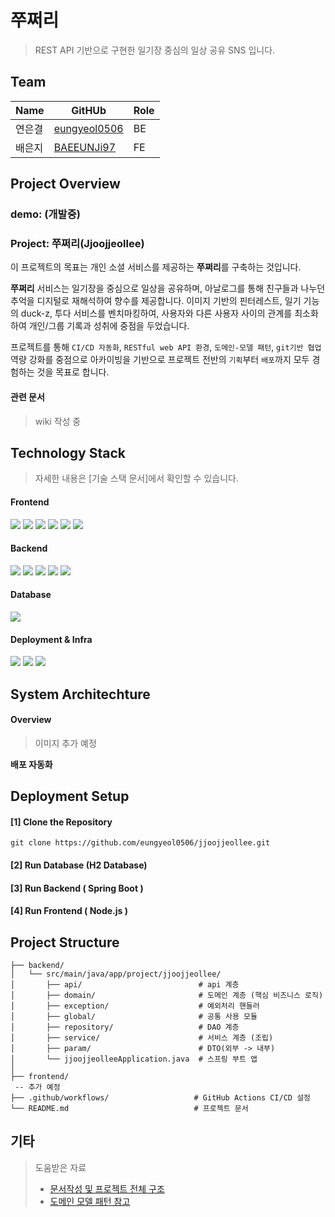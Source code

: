 # 쭈쩌리
> REST API 기반으로 구현한 일기장 중심의 일상 공유 SNS 입니다.

## Team
|Name|GitHUb|Role|
|----|----|----|
|연은결|[eungyeol0506](https://github.com/eungyeol0506/)|BE|
|배은지|[BAEEUNJi97](https://github.com/BAEEUNJi97/)|FE|

## Project Overview
### demo: (개발중)
### Project: 쭈쩌리(Jjoojjeollee) 
이 프로젝트의 목표는 개인 소셜 서비스를 제공하는 **쭈쩌리**를 구축하는 것입니다. 

**쭈쩌리** 서비스는 일기장을 중심으로 일상을 공유하며, 아날로그를 통해 친구들과 나누던 추억을 디지털로 재해석하여 향수를 제공합니다. 이미지 기반의 핀터레스트, 일기 기능의 duck-z, 투다 서비스를 벤치마킹하여, 사용자와 다른 사용자 사이의 관계를 최소화하여 개인/그룹 기록과 성취에 중점을 두었습니다. 

프로젝트를 통해 `CI/CD 자동화`, `RESTful web API 환경`, `도메인-모델 패턴`, `git기반 협업` 역량 강화를 중점으로 아카이빙을 기반으로 프로젝트 전반의 `기획`부터 `배포`까지 모두 경험하는 것을 목표로 합니다. 

#### 관련 문서
> wiki 작성 중

## Technology Stack
> 자세한 내용은 [기술 스택 문서]에서 확인할 수 있습니다.

#### Frontend
<div align=""> 
  <img src="https://img.shields.io/badge/HTML5-E34F26?style=for-the-badge&logo=html5&logoColor=white"/>
  <img src="https://img.shields.io/badge/CSS3-1572B6?style=for-the-badge&logo=css3&logoColor=white"/>
  <img src="https://img.shields.io/badge/JavaScript-F7DF1E?style=for-the-badge&logo=javascript&logoColor=black"/>
  <img src="https://img.shields.io/badge/TypeScript-3178C6?style=for-the-badge&logo=typescript&logoColor=white"/>
  <img src="https://img.shields.io/badge/React-61DAFB?style=for-the-badge&logo=react&logoColor=white"/>
  <img src="https://img.shields.io/badge/Node.js-5FA04E?style=for-the-badge&logo=nodedotjs&logoColor=white"/>
</div>

#### Backend
<div align=""> 
  <img src="https://img.shields.io/badge/Java17-007396?style=for-the-badge&logo=java&logoColor=white"/>
  <img src="https://img.shields.io/badge/SpringBoot-6DB33F?style=for-the-badge&logo=springboot&logoColor=white"/>
  <img src="https://img.shields.io/badge/Apache%20Tomcat-F8DC75?style=for-the-badge&logo=apachetomcat&logoColor=white"/>
  <img src="https://img.shields.io/badge/Hibernate-59666C?style=for-the-badge&logo=hibernate&logoColor=white"/>
  <img src="https://img.shields.io/badge/JUnit5-25A162?style=for-the-badge&logo=junit5&logoColor=white"/>
</div>

#### Database
<div align="">
  <img src="https://img.shields.io/badge/Oracle-DA291C?style=for-the-badge&logoColor=white"/> 
</div>

#### Deployment & Infra
<div align="">
  <img src="https://img.shields.io/badge/linux-FCC624?style=for-the-badge&logo=linux&logoColor=white"/> 
  <img src="https://img.shields.io/badge/Github%20Action-181717?style=for-the-badge&logo=github&logoColor=white"/>   
  <img src="https://img.shields.io/badge/AWS-232F3E?style=for-the-badge&logo=amazonwebservices&logoColor=white"/>   
</div>


## System Architechture
#### Overview

> 이미지 추가 예정

**배포 자동화**

## Deployment Setup
#### [1] Clone the Repository
``` 
git clone https://github.com/eungyeol0506/jjoojjeollee.git 
```
#### [2] Run Database (H2 Database)

#### [3] Run Backend ( Spring Boot )

#### [4] Run Frontend ( Node.js )

## Project Structure
```
├── backend/
│   └── src/main/java/app/project/jjoojjeollee/
│       ├── api/                          # api 계층
│       ├── domain/                       # 도메인 계층 (핵심 비즈니스 로직)
│       ├── exception/                    # 예외처리 핸들러
│       ├── global/                       # 공통 사용 모듈
│       ├── repository/                   # DAO 계층
│       ├── service/                      # 서비스 계층 (조립)
│       ├── param/                        # DTO(외부 -> 내부) 
│       └── jjoojjeolleeApplication.java  # 스프링 부트 앱
│
├── frontend/
 -- 추가 예정
├── .github/workflows/                   # GitHub Actions CI/CD 설정
└── README.md                            # 프로젝트 문서
```

## 기타
> 도움받은 자료
> - [문서작성 및 프로젝트 전체 구조](https://github.com/prgrms-be-devcourse/NBE4-5-3-Team09)
> - [도메인 모델 패턴 참고](https://github.com/gothinkster/spring-boot-realworld-example-app/)